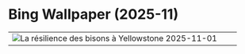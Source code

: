 # Bing Wallpaper (2025-11)

|  |  |  |
|:---:|:---:|:---:|
| ![](https://www.bing.com/th?id=OHR.BisonSprings_FR-CA4358928042_400x240.jpg "La résilience des bisons à Yellowstone") 2025-11-01 |  |  |
